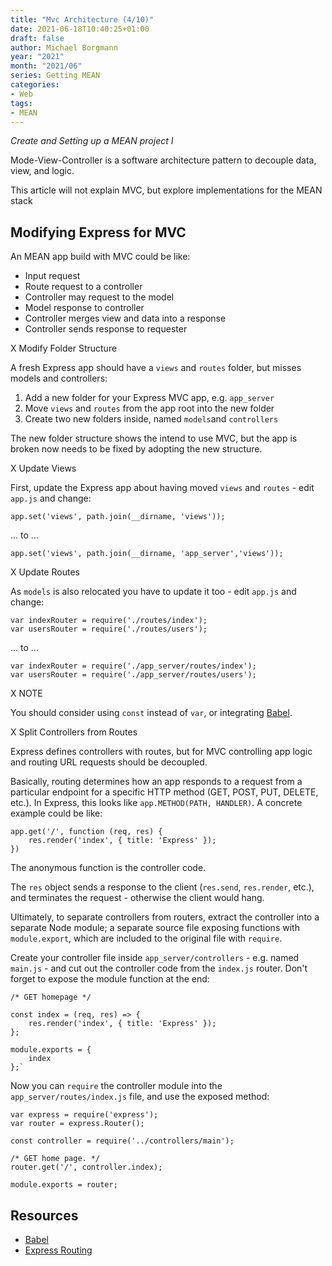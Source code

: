 ```yaml
---
title: "Mvc Architecture (4/10)"
date: 2021-06-18T10:40:25+01:00
draft: false
author: Michael Borgmann
year: "2021"
month: "2021/06"
series: Getting MEAN
categories:
- Web
tags:
- MEAN
---
```


*Create and Setting up a MEAN project I*

Mode-View-Controller is a software architecture pattern to decouple data, view, and logic.

<!--more-->

This article will not explain MVC, but explore implementations for the MEAN stack

## Modifying Express for MVC

An MEAN app build with MVC could be like:

* Input request
* Route request to a controller
* Controller may request to the model
* Model response to controller
* Controller merges view and data into a response
* Controller sends response to requester

X Modify Folder Structure

A fresh Express app should have a `views` and `routes` folder, but misses models and controllers:

1. Add a new folder for your Express MVC app, e.g. `app_server`
2. Move `views` and `routes` from the app root into the new folder
3. Create two new folders inside, named `models`and `controllers`

The new folder structure shows the intend to use MVC, but the app is broken now needs to be fixed by adopting the new structure.

X Update Views

First, update the Express app about having moved `views` and `routes` - edit `app.js` and change:

`app.set('views', path.join(__dirname, 'views'));`

... to ...

`app.set('views', path.join(__dirname, 'app_server','views'));`

X Update Routes

As `models` is also relocated you have to update it too - edit `app.js` and change:

```
var indexRouter = require('./routes/index');
var usersRouter = require('./routes/users');
```

... to ...

```
var indexRouter = require('./app_server/routes/index');
var usersRouter = require('./app_server/routes/users');
```

X NOTE

You should consider using `const` instead of `var`, or integrating [Babel](https://babeljs.io).

X Split Controllers from Routes

Express defines controllers with routes, but for MVC controlling app logic and routing URL requests should be decoupled.

Basically, routing determines how an app responds to a request from a particular endpoint for a specific HTTP method (GET, POST, PUT, DELETE, etc.). In Express, this looks like `app.METHOD(PATH, HANDLER)`. A concrete example could be like:

```
app.get('/', function (req, res) {
	res.render('index', { title: 'Express' });
})
```

The anonymous function is the controller code.

The `res` object sends a response to the client (`res.send`, `res.render`, etc.), and terminates the request - otherwise the client would hang.

Ultimately, to separate controllers from routers, extract the controller into a separate Node module; a separate source file exposing functions with `module.export`, which are included to the original file with `require`.

Create your controller file inside `app_server/controllers` - e.g. named `main.js` - and cut out the controller code from the `index.js` router. Don't forget to expose the module function at the end:

```
/* GET homepage */

const index = (req, res) => {
	res.render('index', { title: 'Express' });
};

module.exports = {
	index
};`
```

Now you can `require` the controller module into the `app_server/routes/index.js` file, and use the exposed method:

```
var express = require('express');
var router = express.Router();

const controller = require('../controllers/main');

/* GET home page. */
router.get('/', controller.index);

module.exports = router;
```


## Resources

* [Babel](https://babeljs.io)
* [Express Routing](https://expressjs.com/en/guide/routing.html)
